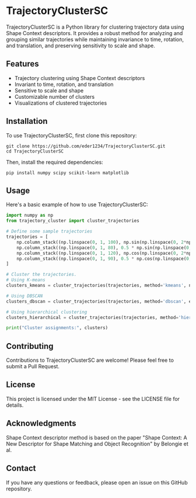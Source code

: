 # TrajectoryClusterSC

TrajectoryClusterSC is a Python library for clustering trajectory data using Shape Context descriptors. It provides a robust method for analyzing and grouping similar trajectories while maintaining invariance to time, rotation, and translation, and preserving sensitivity to scale and shape.

## Features

- Trajectory clustering using Shape Context descriptors
- Invariant to time, rotation, and translation
- Sensitive to scale and shape
- Customizable number of clusters
- Visualizations of clustered trajectories

## Installation

To use TrajectoryClusterSC, first clone this repository:
```
git clone https://github.com/eder1234/TrajectoryClusterSC.git
cd TrajectoryClusterSC
```
Then, install the required dependencies:
```
pip install numpy scipy scikit-learn matplotlib
```
## Usage

Here's a basic example of how to use TrajectoryClusterSC:

```python
import numpy as np
from trajectory_cluster import cluster_trajectories

# Define some sample trajectories
trajectories = [
    np.column_stack((np.linspace(0, 1, 100), np.sin(np.linspace(0, 2*np.pi, 100)))),
    np.column_stack((np.linspace(0, 1, 80), 0.5 * np.sin(np.linspace(0, 4*np.pi, 80)))),
    np.column_stack((np.linspace(0, 1, 120), np.cos(np.linspace(0, 2*np.pi, 120)))),
    np.column_stack((np.linspace(0, 1, 90), 0.5 * np.cos(np.linspace(0, 4*np.pi, 90))))
]

# Cluster the trajectories.
# Using K-means
clusters_kmeans = cluster_trajectories(trajectories, method='kmeans', n_clusters=3)

# Using DBSCAN
clusters_dbscan = cluster_trajectories(trajectories, method='dbscan', eps=0.5, min_samples=2)

# Using hierarchical clustering
clusters_hierarchical = cluster_trajectories(trajectories, method='hierarchical', n_clusters=3)

print("Cluster assignments:", clusters)
```

## Contributing
Contributions to TrajectoryClusterSC are welcome! Please feel free to submit a Pull Request.

## License
This project is licensed under the MIT License - see the LICENSE file for details.

## Acknowledgments
Shape Context descriptor method is based on the paper "Shape Context: A New Descriptor for Shape Matching and Object Recognition" by Belongie et al.

## Contact
If you have any questions or feedback, please open an issue on this GitHub repository.
